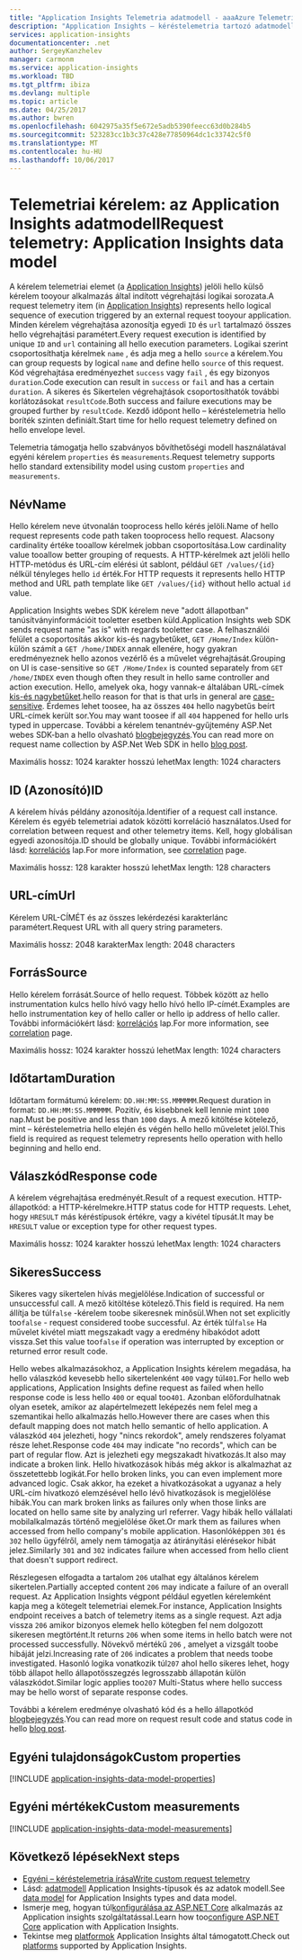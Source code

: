 ```yaml
---
title: "Application Insights Telemetria adatmodell - aaaAzure Telemetriai kérelem |} Microsoft Docs"
description: "Application Insights – kéréstelemetria tartozó adatmodell"
services: application-insights
documentationcenter: .net
author: SergeyKanzhelev
manager: carmonm
ms.service: application-insights
ms.workload: TBD
ms.tgt_pltfrm: ibiza
ms.devlang: multiple
ms.topic: article
ms.date: 04/25/2017
ms.author: bwren
ms.openlocfilehash: 6042975a35f5e672e5adb5390feecc63d0b284b5
ms.sourcegitcommit: 523283cc1b3c37c428e77850964dc1c33742c5f0
ms.translationtype: MT
ms.contentlocale: hu-HU
ms.lasthandoff: 10/06/2017
---
```

# <a name="request-telemetry-application-insights-data-model"></a><span data-ttu-id="b2571-103">Telemetriai kérelem: az Application Insights adatmodell</span><span class="sxs-lookup"><span data-stu-id="b2571-103">Request telemetry: Application Insights data model</span></span>

<span data-ttu-id="b2571-104">A kérelem telemetriai elemet (a [Application Insights](app-insights-overview.md)) jelöli hello külső kérelem tooyour alkalmazás által indított végrehajtási logikai sorozata.</span><span class="sxs-lookup"><span data-stu-id="b2571-104">A request telemetry item (in [Application Insights](app-insights-overview.md)) represents hello logical sequence of execution triggered by an external request tooyour application.</span></span> <span data-ttu-id="b2571-105">Minden kérelem végrehajtása azonosítja egyedi `ID` és `url` tartalmazó összes hello végrehajtási paramétert.</span><span class="sxs-lookup"><span data-stu-id="b2571-105">Every request execution is identified by unique `ID` and `url` containing all hello execution parameters.</span></span> <span data-ttu-id="b2571-106">Logikai szerint csoportosíthatja kérelmek `name` , és adja meg a hello `source` a kérelem.</span><span class="sxs-lookup"><span data-stu-id="b2571-106">You can group requests by logical `name` and define hello `source` of this request.</span></span> <span data-ttu-id="b2571-107">Kód végrehajtása eredményezhet `success` vagy `fail` , és egy bizonyos `duration`.</span><span class="sxs-lookup"><span data-stu-id="b2571-107">Code execution can result in `success` or `fail` and has a certain `duration`.</span></span> <span data-ttu-id="b2571-108">A sikeres és Sikertelen végrehajtások csoportosíthatók további korlátozásokat `resultCode`.</span><span class="sxs-lookup"><span data-stu-id="b2571-108">Both success and failure executions may be grouped further by `resultCode`.</span></span> <span data-ttu-id="b2571-109">Kezdő időpont hello – kéréstelemetria hello boríték szinten definiált.</span><span class="sxs-lookup"><span data-stu-id="b2571-109">Start time for hello request telemetry defined on hello envelope level.</span></span>

<span data-ttu-id="b2571-110">Telemetria támogatja hello szabványos bővíthetőségi modell használatával egyéni kérelem `properties` és `measurements`.</span><span class="sxs-lookup"><span data-stu-id="b2571-110">Request telemetry supports hello standard extensibility model using custom `properties` and `measurements`.</span></span>

## <a name="name"></a><span data-ttu-id="b2571-111">Név</span><span class="sxs-lookup"><span data-stu-id="b2571-111">Name</span></span>

<span data-ttu-id="b2571-112">Hello kérelem neve útvonalán tooprocess hello kérés jelöli.</span><span class="sxs-lookup"><span data-stu-id="b2571-112">Name of hello request represents code path taken tooprocess hello request.</span></span> <span data-ttu-id="b2571-113">Alacsony cardinality értéke tooallow kérelmek jobban csoportosítása.</span><span class="sxs-lookup"><span data-stu-id="b2571-113">Low cardinality value tooallow better grouping of requests.</span></span> <span data-ttu-id="b2571-114">A HTTP-kérelmek azt jelöli hello HTTP-metódus és URL-cím elérési út sablont, például `GET /values/{id}` nélkül tényleges hello `id` érték.</span><span class="sxs-lookup"><span data-stu-id="b2571-114">For HTTP requests it represents hello HTTP method and URL path template like `GET /values/{id}` without hello actual `id` value.</span></span>

<span data-ttu-id="b2571-115">Application Insights webes SDK kérelem neve "adott állapotban" tanúsítványinformációit tooletter esetben küld.</span><span class="sxs-lookup"><span data-stu-id="b2571-115">Application Insights web SDK sends request name "as is" with regards tooletter case.</span></span> <span data-ttu-id="b2571-116">A felhasználói felület a csoportosítás akkor kis-és nagybetűket, `GET /Home/Index` külön-külön számít a `GET /home/INDEX` annak ellenére, hogy gyakran eredményeznek hello azonos vezérlő és a művelet végrehajtását.</span><span class="sxs-lookup"><span data-stu-id="b2571-116">Grouping on UI is case-sensitive so `GET /Home/Index` is counted separately from `GET /home/INDEX` even though often they result in hello same controller and action execution.</span></span> <span data-ttu-id="b2571-117">Hello, amelyek oka, hogy vannak-e általában URL-címek [kis-és nagybetűket](http://www.w3.org/TR/WD-html40-970708/htmlweb.html).</span><span class="sxs-lookup"><span data-stu-id="b2571-117">hello reason for that is that urls in general are [case-sensitive](http://www.w3.org/TR/WD-html40-970708/htmlweb.html).</span></span> <span data-ttu-id="b2571-118">Érdemes lehet toosee, ha az összes `404` hello nagybetűs beírt URL-címek került sor.</span><span class="sxs-lookup"><span data-stu-id="b2571-118">You may want toosee if all `404` happened for hello urls typed in uppercase.</span></span> <span data-ttu-id="b2571-119">További a kérelem tenantnév-gyűjtemény ASP.Net webes SDK-ban a hello olvasható [blogbejegyzés](http://apmtips.com/blog/2015/02/23/request-name-and-url/).</span><span class="sxs-lookup"><span data-stu-id="b2571-119">You can read more on request name collection by ASP.Net Web SDK in hello [blog post](http://apmtips.com/blog/2015/02/23/request-name-and-url/).</span></span>

<span data-ttu-id="b2571-120">Maximális hossz: 1024 karakter hosszú lehet</span><span class="sxs-lookup"><span data-stu-id="b2571-120">Max length: 1024 characters</span></span>

## <a name="id"></a><span data-ttu-id="b2571-121">ID (Azonosító)</span><span class="sxs-lookup"><span data-stu-id="b2571-121">ID</span></span>

<span data-ttu-id="b2571-122">A kérelem hívás példány azonosítója.</span><span class="sxs-lookup"><span data-stu-id="b2571-122">Identifier of a request call instance.</span></span> <span data-ttu-id="b2571-123">Kérelem és egyéb telemetriai adatok közötti korreláció használatos.</span><span class="sxs-lookup"><span data-stu-id="b2571-123">Used for correlation between request and other telemetry items.</span></span> <span data-ttu-id="b2571-124">Kell, hogy globálisan egyedi azonosítója.</span><span class="sxs-lookup"><span data-stu-id="b2571-124">ID should be globally unique.</span></span> <span data-ttu-id="b2571-125">További információkért lásd: [korrelációs](application-insights-correlation.md) lap.</span><span class="sxs-lookup"><span data-stu-id="b2571-125">For more information, see [correlation](application-insights-correlation.md) page.</span></span>

<span data-ttu-id="b2571-126">Maximális hossz: 128 karakter hosszú lehet</span><span class="sxs-lookup"><span data-stu-id="b2571-126">Max length: 128 characters</span></span>

## <a name="url"></a><span data-ttu-id="b2571-127">URL-cím</span><span class="sxs-lookup"><span data-stu-id="b2571-127">Url</span></span>

<span data-ttu-id="b2571-128">Kérelem URL-CÍMÉT és az összes lekérdezési karakterlánc paramétert.</span><span class="sxs-lookup"><span data-stu-id="b2571-128">Request URL with all query string parameters.</span></span>

<span data-ttu-id="b2571-129">Maximális hossz: 2048 karakter</span><span class="sxs-lookup"><span data-stu-id="b2571-129">Max length: 2048 characters</span></span>

## <a name="source"></a><span data-ttu-id="b2571-130">Forrás</span><span class="sxs-lookup"><span data-stu-id="b2571-130">Source</span></span>

<span data-ttu-id="b2571-131">Hello kérelem forrását.</span><span class="sxs-lookup"><span data-stu-id="b2571-131">Source of hello request.</span></span> <span data-ttu-id="b2571-132">Többek között az hello instrumentation kulcs hello hívó vagy hello hívó hello IP-címét.</span><span class="sxs-lookup"><span data-stu-id="b2571-132">Examples are hello instrumentation key of hello caller or hello ip address of hello caller.</span></span> <span data-ttu-id="b2571-133">További információkért lásd: [korrelációs](application-insights-correlation.md) lap.</span><span class="sxs-lookup"><span data-stu-id="b2571-133">For more information, see [correlation](application-insights-correlation.md) page.</span></span>

<span data-ttu-id="b2571-134">Maximális hossz: 1024 karakter hosszú lehet</span><span class="sxs-lookup"><span data-stu-id="b2571-134">Max length: 1024 characters</span></span>

## <a name="duration"></a><span data-ttu-id="b2571-135">Időtartam</span><span class="sxs-lookup"><span data-stu-id="b2571-135">Duration</span></span>

<span data-ttu-id="b2571-136">Időtartam formátumú kérelem: `DD.HH:MM:SS.MMMMMM`.</span><span class="sxs-lookup"><span data-stu-id="b2571-136">Request duration in format: `DD.HH:MM:SS.MMMMMM`.</span></span> <span data-ttu-id="b2571-137">Pozitív, és kisebbnek kell lennie mint `1000` nap.</span><span class="sxs-lookup"><span data-stu-id="b2571-137">Must be positive and less than `1000` days.</span></span> <span data-ttu-id="b2571-138">A mező kitöltése kötelező, mint – kéréstelemetria hello elején és végén hello hello műveletet jelöl.</span><span class="sxs-lookup"><span data-stu-id="b2571-138">This field is required as request telemetry represents hello operation with hello beginning and hello end.</span></span>

## <a name="response-code"></a><span data-ttu-id="b2571-139">Válaszkód</span><span class="sxs-lookup"><span data-stu-id="b2571-139">Response code</span></span>

<span data-ttu-id="b2571-140">A kérelem végrehajtása eredményét.</span><span class="sxs-lookup"><span data-stu-id="b2571-140">Result of a request execution.</span></span> <span data-ttu-id="b2571-141">HTTP-állapotkód: a HTTP-kérelmekre.</span><span class="sxs-lookup"><span data-stu-id="b2571-141">HTTP status code for HTTP requests.</span></span> <span data-ttu-id="b2571-142">Lehet, hogy `HRESULT` más kéréstípusok értékre, vagy a kivétel típusát.</span><span class="sxs-lookup"><span data-stu-id="b2571-142">It may be `HRESULT` value or exception type for other request types.</span></span>

<span data-ttu-id="b2571-143">Maximális hossz: 1024 karakter hosszú lehet</span><span class="sxs-lookup"><span data-stu-id="b2571-143">Max length: 1024 characters</span></span>

## <a name="success"></a><span data-ttu-id="b2571-144">Sikeres</span><span class="sxs-lookup"><span data-stu-id="b2571-144">Success</span></span>

<span data-ttu-id="b2571-145">Sikeres vagy sikertelen hívás megjelölése.</span><span class="sxs-lookup"><span data-stu-id="b2571-145">Indication of successful or unsuccessful call.</span></span> <span data-ttu-id="b2571-146">A mező kitöltése kötelező.</span><span class="sxs-lookup"><span data-stu-id="b2571-146">This field is required.</span></span> <span data-ttu-id="b2571-147">Ha nem állítja be túl`false` -kérelem toobe sikeresnek minősül.</span><span class="sxs-lookup"><span data-stu-id="b2571-147">When not set explicitly too`false` - request considered toobe successful.</span></span> <span data-ttu-id="b2571-148">Az érték túl`false` Ha művelet kivétel miatt megszakadt vagy a eredmény hibakódot adott vissza.</span><span class="sxs-lookup"><span data-stu-id="b2571-148">Set this value too`false` if operation was interrupted by exception or returned error result code.</span></span>

<span data-ttu-id="b2571-149">Hello webes alkalmazásokhoz, a Application Insights kérelem megadása, ha hello válaszkód kevesebb hello sikertelenként `400` vagy túl`401`.</span><span class="sxs-lookup"><span data-stu-id="b2571-149">For hello web applications, Application Insights define request as failed when hello response code is less hello `400` or equal too`401`.</span></span> <span data-ttu-id="b2571-150">Azonban előfordulhatnak olyan esetek, amikor az alapértelmezett leképezés nem felel meg a szemantikai hello alkalmazás hello.</span><span class="sxs-lookup"><span data-stu-id="b2571-150">However there are cases when this default mapping does not match hello semantic of hello application.</span></span> <span data-ttu-id="b2571-151">A válaszkód `404` jelezheti, hogy "nincs rekordok", amely rendszeres folyamat része lehet.</span><span class="sxs-lookup"><span data-stu-id="b2571-151">Response code `404` may indicate "no records", which can be part of regular flow.</span></span> <span data-ttu-id="b2571-152">Azt is jelezheti egy megszakadt hivatkozás.</span><span class="sxs-lookup"><span data-stu-id="b2571-152">It also may indicate a broken link.</span></span> <span data-ttu-id="b2571-153">Hello hivatkozások hibás még akkor is alkalmazhat az összetettebb logikát.</span><span class="sxs-lookup"><span data-stu-id="b2571-153">For hello broken links, you can even implement more advanced logic.</span></span> <span data-ttu-id="b2571-154">Csak akkor, ha ezeket a hivatkozásokat a ugyanaz a hely URL-cím hivatkozó elemzésével hello lévő hivatkozások is megjelölése hibák.</span><span class="sxs-lookup"><span data-stu-id="b2571-154">You can mark broken links as failures only when those links are located on hello same site by analyzing url referrer.</span></span> <span data-ttu-id="b2571-155">Vagy hibák hello vállalati mobilalkalmazás történő megjelölése őket.</span><span class="sxs-lookup"><span data-stu-id="b2571-155">Or mark them as failures when accessed from hello company's mobile application.</span></span> <span data-ttu-id="b2571-156">Hasonlóképpen `301` és `302` hello ügyfélről, amely nem támogatja az átirányítási elérésekor hibát jelez.</span><span class="sxs-lookup"><span data-stu-id="b2571-156">Similarly `301` and `302` indicates failure when accessed from hello client that doesn't support redirect.</span></span>

<span data-ttu-id="b2571-157">Részlegesen elfogadta a tartalom `206` utalhat egy általános kérelem sikertelen.</span><span class="sxs-lookup"><span data-stu-id="b2571-157">Partially accepted content `206` may indicate a failure of an overall request.</span></span> <span data-ttu-id="b2571-158">Az Application Insights végpont például egyetlen kérelemként kapja meg a kötegelt telemetriai elemek.</span><span class="sxs-lookup"><span data-stu-id="b2571-158">For instance, Application Insights endpoint receives a batch of telemetry items as a single request.</span></span> <span data-ttu-id="b2571-159">Azt adja vissza `206` amikor bizonyos elemek hello kötegben fel nem dolgozott sikeresen megtörtént.</span><span class="sxs-lookup"><span data-stu-id="b2571-159">It returns `206` when some items in hello batch were not processed successfully.</span></span> <span data-ttu-id="b2571-160">Növekvő mértékű `206` , amelyet a vizsgált toobe hibáját jelzi.</span><span class="sxs-lookup"><span data-stu-id="b2571-160">Increasing rate of `206` indicates a problem that needs toobe investigated.</span></span> <span data-ttu-id="b2571-161">Hasonló logika vonatkozik túl`207` ahol hello sikeres lehet, hogy több állapot hello állapotösszegzés legrosszabb állapotán külön válaszkódot.</span><span class="sxs-lookup"><span data-stu-id="b2571-161">Similar logic applies too`207` Multi-Status where hello success may be hello worst of separate response codes.</span></span>

<span data-ttu-id="b2571-162">További a kérelem eredménye olvasható kód és a hello állapotkód [blogbejegyzés](http://apmtips.com/blog/2016/12/03/request-success-and-response-code/).</span><span class="sxs-lookup"><span data-stu-id="b2571-162">You can read more on request result code and status code in hello [blog post](http://apmtips.com/blog/2016/12/03/request-success-and-response-code/).</span></span>

## <a name="custom-properties"></a><span data-ttu-id="b2571-163">Egyéni tulajdonságok</span><span class="sxs-lookup"><span data-stu-id="b2571-163">Custom properties</span></span>

[!INCLUDE [application-insights-data-model-properties](../../includes/application-insights-data-model-properties.md)]

## <a name="custom-measurements"></a><span data-ttu-id="b2571-164">Egyéni mértékek</span><span class="sxs-lookup"><span data-stu-id="b2571-164">Custom measurements</span></span>

[!INCLUDE [application-insights-data-model-measurements](../../includes/application-insights-data-model-measurements.md)]

## <a name="next-steps"></a><span data-ttu-id="b2571-165">Következő lépések</span><span class="sxs-lookup"><span data-stu-id="b2571-165">Next steps</span></span>

- [<span data-ttu-id="b2571-166">Egyéni – kéréstelemetria írása</span><span class="sxs-lookup"><span data-stu-id="b2571-166">Write custom request telemetry</span></span>](app-insights-api-custom-events-metrics.md#trackrequest)
- <span data-ttu-id="b2571-167">Lásd: [adatmodell](application-insights-data-model.md) Application Insights-típusok és az adatok modell.</span><span class="sxs-lookup"><span data-stu-id="b2571-167">See [data model](application-insights-data-model.md) for Application Insights types and data model.</span></span>
- <span data-ttu-id="b2571-168">Ismerje meg, hogyan túl[konfigurálása az ASP.NET Core](app-insights-asp-net.md) alkalmazás az Application insights szolgáltatással.</span><span class="sxs-lookup"><span data-stu-id="b2571-168">Learn how too[configure ASP.NET Core](app-insights-asp-net.md) application with Application Insights.</span></span>
- <span data-ttu-id="b2571-169">Tekintse meg [platformok](app-insights-platforms.md) Application Insights által támogatott.</span><span class="sxs-lookup"><span data-stu-id="b2571-169">Check out [platforms](app-insights-platforms.md) supported by Application Insights.</span></span>
